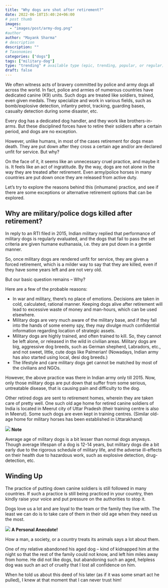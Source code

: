 ```yaml
---
title: "Why dogs are shot after retirement?"
date: 2022-06-18T15:40:24+06:00
# post thumb
images:
  - "images/post/army-dog.png"
#author
author: "Mayank Sharma"
# description
description: ""
# Taxonomies
categories: ["dogs"]
tags: ["military-dog"]
type: "trending" # available type (epic, trending, popular, or regular)
draft: false
---
```


We often witness acts of bravery committed by police and army dogs all across the world. In fact, police and armies of numerous countries have dedicated canine (K9) units. Such dogs are treated like soldiers, trained, even given medals. They specialize and work in various fields, such as bomb/explosive detection, infantry petrol, tracking, guarding bases, casualty detection during some disaster, etc. 

Every dog has a dedicated dog handler, and they work like brothers-in-arms. But these disciplined forces have to retire their soldiers after a certain period, and dogs are no exception.

However, unlike humans, in most of the cases retirement for dogs mean death. They are put down after they cross a certain age and/or are declared unfit for service. But why?

On the face of it, it seems like an unnecessary cruel practice, and maybe it is. It feels like an act of ingratitude. By the way, dogs are not alone in the way they are treated after retirement. Even army/police horses in many countries are put down once they are released from active duty. 

Let’s try to explore the reasons behind this (inhumane) practice, and see if there are some exceptions or alternative retirement options that can be explored.


## Why are military/police dogs killed after retirement?

In reply to an RTI filed in 2015, Indian military replied that performance of military dogs is regularly evaluated, and the dogs that fail to pass the set criteria are given humane euthanasia, i.e. they are put down in a gentle manner. 

So, once military dogs are rendered unfit for service, they are given a forced retirement, which is a milder way to say that they are killed, even if they have some years left and are not very old.

But our basic question remains – Why?

Here are a few of the probable reasons:
* In war and military, there’s no place of emotions. Decisions are taken in cold, calculated, rational manner. Keeping dogs alive after retirement will lead to excessive waste of money and man-hours, which can be used elsewhere. 
* Military dogs are very much aware of the military base, and if they fall into the hands of some enemy spy, they may divulge much confidential information regarding location of strategic assets.
* Military dogs are highly trained, and often trained to kill. So, they cannot be left alone, or released in the wild in civilian areas. Military dogs are big, aggressive dog breeds, such as German shepherd, Labradors, etc., and not sweet, little, cute dogs like Palmerian!  (Nowadays, Indian army has also started using local, desi dog breeds.)
* The lifestyle and care military dogs get cannot be matched by most of the civilians and NGOs. 

However, the above practice was there in Indian army only till 2015. Now, only those military dogs are put down that suffer from some serious, untreatable disease, that is causing pain and difficulty to the dog. 

Other retired dogs are sent to retirement homes, wherein they are taken care of pretty well. One such old age home for retired canine soldiers of India is located in Meerut city of Uttar Pradesh (their training centre is also in Meerut). Some such dogs are even kept in training centres. (Similar old-age home for military horses has been established in Uttarakhand)

<div class="toc-mak">
  <img src="../../../images/pencil.png">
  <b>Note</b><br>

Average age of military dogs is a bit lesser than normal dogs anyways. Though average lifespan of a dog is 12-14 years, but military dogs die a bit early due to the rigorous schedule of military life, and the adverse ill-effects on their health due to hazardous work, such as explosive detection, drug-detection, etc. 
</div>


## Winding Up

The practice of putting down canine soldiers is still followed in many countries. If such a practice is still being practiced in your country, then kindly raise your voice and put pressure on the authorities to stop it. 

Dogs love us a lot and are loyal to the team or the family they live with. The least we can do is to take care of them in their old age when they need us the most. 

<div class="toc-mak">
  <img src="../../../images/pencil.png">
  <b>A Personal Anecdote!</b><br>

How a man, a society, or a country treats its animals says a lot about them. 

One of my relative abandoned his aged dog – kind of kidnapped him at the night so that the rest of the family could not know, and left him miles away from home. He did not like dogs, but abandoning such an aged, helpless dog was such an act of cruelty that I lost all confidence on him. 

When he told us about this deed of his later (as if it was some smart act he pulled), I knew at that moment that I can never trust him! 
</div>

